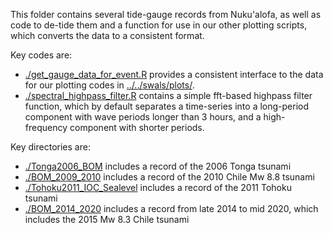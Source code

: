 This folder contains several tide-gauge records from Nuku'alofa, as well as
code to de-tide them and a function for use in our other plotting scripts, which
converts the data to a consistent format.

Key codes are:
* [./get_gauge_data_for_event.R](./get_gauge_data_for_event.R) provides a consistent interface to the data for our plotting codes in [../../swals/plots/](../../swals/plots).
* [./spectral_highpass_filter.R](./spectral_highpass_filter.R) contains a simple fft-based highpass filter function, which by default separates a time-series into a long-period component with wave periods longer than 3 hours, and a high-frequency component with shorter periods.

Key directories are:
* [./Tonga2006_BOM](./Tonga2006_BOM) includes a record of the 2006 Tonga tsunami
* [./BOM_2009_2010](./BOM_2009_2010) includes a record of the 2010 Chile Mw 8.8 tsunami
* [./Tohoku2011_IOC_Sealevel](./Tohoku2011_IOC_Sealevel) includes a record of the 2011 Tohoku tsunami
* [./BOM_2014_2020](./BOM_2014_2020) includes a record from late 2014 to mid 2020, which includes the 2015 Mw 8.3 Chile tsunami

